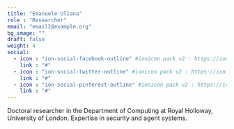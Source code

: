 ```yaml
---
title: "Emanuele Uliana"
role : "Researcher"
email: "email2@example.org"
bg_image: ""
draft: false
weight: 4
social:
  - icon : "ion-social-facebook-outline" #ionicon pack v2 : https://ionicons.com/v2/
    link : "#"
  - icon : "ion-social-twitter-outline" #ionicon pack v2 : https://ionicons.com/v2/
    link : "#"
  - icon : "ion-social-pinterest-outline" #ionicon pack v2 : https://ionicons.com/v2/
    link : "#"
---
```


Doctoral researcher in the Department of Computing at Royal Holloway, University of London. Expertise in security and agent systems. 